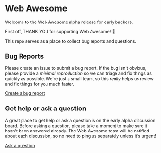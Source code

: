 # Web Awesome

Welcome to the [Web Awesome](https://webawesome.com/) alpha release for early backers.

First off, THANK YOU for supporting Web Awesome! 🎉

This repo serves as a place to collect bug reports and questions.

## Bug Reports

Please create an issue to submit a bug report. If the bug isn't obvious, please provide a _minimal reproduction_ so we can triage and fix things as quickly as possible. We're just a small team, so this _really_ helps us review and fix things for you much faster.

[Create a bug report](https://github.com/shoelace-style/webawesome-alpha/issues/new)

## Get help or ask a question

A great place to get help or ask a question is on the early alpha discussion board. Before asking a question, please take a moment to make sure it hasn't been answered already. The Web Awesome team will be notified about each discussion, so no need to ping us separately unless it's urgent!

[Ask a question](https://github.com/shoelace-style/webawesome-alpha/discussions/new/choose)
